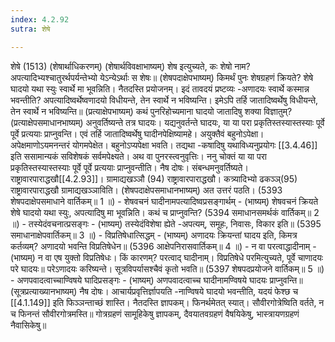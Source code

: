 ```yaml
---
index: 4.2.92
sutra: शेषे

---
```

शेषे (1513) (शेषार्थाधिकरणम्) (शेषार्थविवक्षाभाष्यम्) शेष इत्युच्यते, कः शेषो नाम? अपत्यादिभ्यश्चातुरर्थपर्यन्तेभ्यो येऽन्येऽर्थाः स शेषः॥ (शेषपदाक्षेपभाष्यम्) किमर्थं पुनः शेषग्रहणं क्रियते? शेषे घादयो यथा स्युः स्वार्थे मा भूवन्निति। नैतदस्ति प्रयोजनम्। इदं तावदयं प्रष्टव्यः -अणादयः स्वार्थे कस्मान्न भवन्तीति? अपत्यादिष्वर्थेष्वणादयो विधीयन्ते, तेन स्वार्थे न भविष्यन्ति। इमेऽपि तर्हि जातादिष्वर्थेषु विधीयन्ते, तेन स्वार्थे न भविष्यन्ति॥ (प्रत्याक्षेपभाष्यम्) कथं पुनरिहोच्यमाना घादयो जातादिषु शक्या विज्ञातुम्? (प्रत्याक्षेपसमाधानभाष्यम्) अनुवर्तिष्यन्ते तत्र घादयः। यद्यनुवर्तन्ते घादयः, या या परा प्रकृतिस्तस्यास्तस्याः पूर्वे पूर्वे प्रत्ययाः प्राप्नुवन्ति। एवं तर्हि जातादिष्वर्थेषु घादीनपेक्षिष्यामहे। अयुक्तैवं बहुनोऽपेक्षा। अपेक्षमाणोऽयमनन्तरं योगमपेक्षेत। बहुनोऽप्यपेक्षा भवति। तद्यथा -कषादिषु यथाविध्यनुप्रयोगः [[3.4.46]] इति ससामान्यकं सविशेषकं सर्वमपेक्ष्यते। अथ वा पुनरस्त्वनुवृत्तिः। ननु चोक्तं या या परा प्रकृतिस्तस्यास्तस्याः पूर्वे पूर्वे प्रत्ययाः प्राप्नुवन्तीति। नैष दोषः। संबन्धमनुवर्तिष्यते। राष्ट्रावारपाराद्धखौ[[4.2.93]]। ग्रामाद्यखञ्ञौ (94) राष्ट्रावारपाराद्धखौ। कत्र्यादिभ्यो ढकञ्ञ्(95) राष्ट्रावारपाराद्धखौ ग्रामाद्यखञ्ञाविति। (शेषपदाक्षेपसमाधानभाष्यम्) अत उत्तरं पठति। (5393 शेषपदाक्षेपसमाधाने वार्तिकम्॥ 1 ॥) - शेषवचनं घादीनामपत्यादिष्वप्रसङ्गार्थम् - (भाष्यम्) शेषवचनं क्रियते शेषे घादयो यथा स्युः, अपत्यादिषु मा भूवन्निति। कथं च प्राप्नुवन्ति? (5394 समाधानसमर्थकं वार्तिकम्॥ 2 ॥) - तस्येदंवचनात्प्रसङ्गः - (भाष्यम्) तस्येदंविशेषा ह्येते -अपत्यम्, समूहः, निवासः, विकार इति॥ (5395 समाधानाक्षेपवार्तिकम्॥ 3 ॥) - विप्रतिषेधात्सिद्धम् - (भाष्यम्) अणादयः क्रियन्तां घादय इति, किमत्र कर्तव्यम्? अणादयो भवन्ति विप्रतिषेधेन॥ (5396 आक्षेपनिरासवार्तिकम्॥ 4 ॥) - न वा परत्वाद्धादीनाम् - (भाष्यम्) न वा एष युक्तो विप्रतिषेधः। किं कारणम्? परत्वाद् घादीनाम्। विप्रतिषेधे परमित्युच्यते, पूर्वे चाणादयः परे घादयः॥ परेऽणादयः करिष्यन्ते। सूत्रविपर्यासश्चैवं कृतो भवति॥ (5397 शेषपदप्रयोजने वार्तिकम्॥ 5 ॥) - अणपवादत्वाच्चाण्विषये घादिप्रसङ्गः - (भाष्यम्) अणपवादत्वाच्च घादीनामण्विषये घादयः प्राप्नुवन्ति॥ (सूत्रप्रत्याख्यानभाष्यम्) नैष दोषः। आचार्यप्रवृत्तिर्ज्ञापयति -नाण्विषये घादयो भवन्तीति, यदयं फेश्छ च [[4.1.149]] इति फिञ्ञन्ताच्छं शास्ति। नैतदस्ति ज्ञापकम्। फिनर्थमेतत् स्यात्। सौवीरगोत्रेष्विति वर्तते, न च फिनन्तं सौवीरगोत्रमस्ति॥ गोत्रग्रहणं सामूहिकेषु ज्ञापकम्, दैवयातवग्रहणं वैषयिकेषु, भास्त्रायणग्रहणं नैवासिकेषु॥
